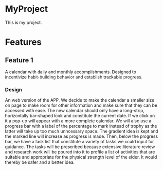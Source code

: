 # MyProject
This is my project.

# Features
## Feature 1
A calendar with daily and monthly accomplishments. Designed to incentivize habit-building behavior and establish trackable progress.
### Design
An web version of the APP. We decide to make the calendar a smaller size on page to make room for other information and make sure that they can be accessed with ease. The new calendar should only have a long-strip, horizontally bar-shaped look and constitute the current date. If we click on it a pop-up will appear with a more complete calendar. We will also use a progress bar with a label of the percentage to mark instead of trophy as the latter will take up too much unncessary space. The gradient idea is kept and the marked line will increase as progress is made. Then, below the progress bar, we have a task list that constitute a variety of tasks we could input for guidance. The tasks will be prescribed because extensive literature review and research work will be poured into it to profile a list of activities that are suitable and appropriate for the physical strength level of the elder. It would thereby be safer and a better idea.